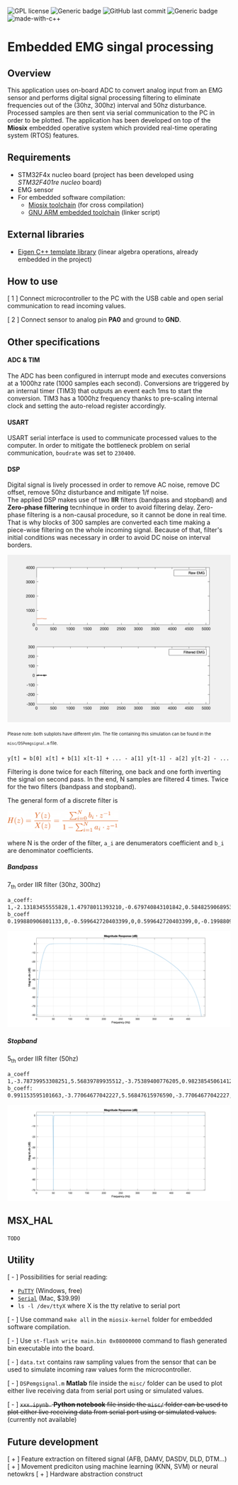 ![GPL license](https://img.shields.io/badge/license-GPL-blue.svg)
![Generic badge](https://img.shields.io/badge/build-pass-green.svg)
![GitHub last commit](https://img.shields.io/github/last-commit/sorre97/STM32-EMGsensor)
![Generic badge](https://img.shields.io/badge/RTOS-miosix-orange.svg)
![made-with-c++](https://img.shields.io/badge/Made%20with-C/C++-1f425f.svg)

# Embedded EMG singal processing

## Overview
This application uses on-board ADC to convert analog input from an EMG sensor and performs digital signal processing filtering to eliminate frequencies out of the (30hz, 300hz) interval and 50hz disturbance. Processed samples are then sent via serial communication to the PC in order to be plotted. The application has been developed on top of the __Miosix__ embedded operative system which provided real-time operating system (RTOS) features.

## Requirements
- STM32F4x nucleo board (project has been developed using _STM32F401re nucleo_ board)
- EMG sensor
- For embedded software compilation:
  - [Miosix toolchain](https://miosix.org/wiki/index.php?title=Miosix_Toolchain) (for cross compilation)
  - [GNU ARM embedded toolchain](https://developer.arm.com/tools-and-software/open-source-software/developer-tools/gnu-toolchain/gnu-rm/downloads) (linker script)

## External libraries
- [Eigen C++ template library](https://eigen.tuxfamily.org/index.php?title=Main_Page) (linear algebra operations, already embedded in the project)

## How to use
[ 1 ] Connect microcontroller to the PC with the USB cable and open serial communication to read incoming values.

[ 2 ] Connect sensor to analog pin __PA0__ and ground to __GND__.

## Other specifications

#### ADC & TIM
The ADC has been configured in interrupt mode and executes conversions at a 1000hz rate (1000 samples each second). Conversions are triggered by an internal timer (TIM3) that outputs an event each 1ms to start the conversion. TIM3 has a 1000hz frequency thanks to pre-scaling internal clock and setting the auto-reload register accordingly.

#### USART
USART serial interface is used to communicate processed values to the computer. In order to mitigate the bottleneck problem on serial communication, `boudrate` was set to `230400`.

#### DSP
Digital signal is lively processed in order to remove AC noise, remove DC offset, remove 50hz disturbance and mitigate 1/f noise.<br>
The applied DSP makes use of two __IIR__ filters (bandpass and stopband) and __Zero-phase filtering__ tecnhinque in order to avoid filtering delay. Zero-phase filtering is a non-causal procedure, so it cannot be done in real time. That is why blocks of 300 samples are converted each time making a piece-wise filtering on the whole incoming signal. Because of that, filter's initial conditions was necessary in order to avoid DC noise on interval borders. 

![til](./misc/EMGcomparison.gif)<br>

<sub><sup>Please note: both subplots have different ylim. The file containing this simulation can be found in the `misc/DSPemgsignal.m` file.</sub></sup>

	y[t] = b[0] x[t] + b[1] x[t-1] + ... - a[1] y[t-1] - a[2] y[t-2] - ...
Filtering is done twice for each filtering, one back and one forth inverting the signal on second pass. In the end, N samples are filtered 4 times. Twice for the two filters (bandpass and stopband).

The general form of a discrete filter is

<img src="./misc/equation.png" width="250"/>

where N is the order of the filter, `a_i` are denumerators coefficient and `b_i` are denominator coefficients.

##### Bandpass
7<sub>th</sub> order IIR filter (30hz, 300hz)
	
    a_coeff: 1,-2.13183455555828,1.47978011393210,-0.679740843101842,0.584825906895303,-0.218461835750097,-0.0211926261278646
    b_coeff 0.199880906801133,0,-0.599642720403399,0,0.599642720403399,0,-0.199880906801133

![til](./misc/bandpass.png)<br>

##### Stopband
5<sub>th</sub> order IIR filter (50hz)
	
    a_coeff 1,-3.78739953308251,5.56839789935512,-3.75389400776205,0.982385450614124
    b_coeff: 0.991153595101663,-3.77064677042227,5.56847615976590,-3.77064677042227,0.991153595101663
    

![til](./misc/stopband.png)<br>

## MSX_HAL
`TODO`

## Utility
[ - ] Possibilities for serial reading:
- [`PuTTY`](https://putty.org) (Windows, free) 
- [`Serial`](https://www.decisivetactics.com/products/serial/) (Mac, $39.99)
- `ls -l /dev/ttyX` where X is the tty relative to serial port

[ - ] Use command `make all` in the `miosix-kernel` folder for embedded software compilation.

[ - ] Use `st-flash write main.bin 0x08000000` command to flash generated bin executable into the board.

[ - ] `data.txt` contains raw sampling values from the sensor that can be used to simulate incoming raw values form the microcontroller.

[ - ] `DSPemgsignal.m` __Matlab__ file inside the `misc/` folder can be used to plot either live receiving data from serial port using or simulated values.

[ - ] ~~`xxx.ipynb ` __Python notebook__ file inside the `misc/` folder can be used to plot either live receiving data from serial port using or simulated values.~~ (currently not available)


## Future development
[ + ] Feature extraction on filtered signal (AFB, DAMV, DASDV, DLD, DTM...)
[ + ] Movement prediciton using machine learning (KNN, SVM) or neural netowkrs
[ + ] Hardware abstraction construct


